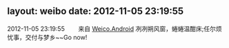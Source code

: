 layout: weibo
date: 2012-11-05 23:19:55
---
<meta name="referrer" content="no-referrer" />

2012-11-05 23:19:55  &nbsp;&nbsp;&nbsp;&nbsp;&nbsp;&nbsp; 来自 <a href="http://app.weibo.com/t/feed/l4RWD" rel="nofollow">Weico.Android</a>
冽冽朔风窗，蜷蜷温酣床;任尔烦忧事，交付与梦乡~~Go now! ​​​
